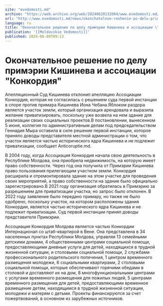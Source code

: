 ```yaml
---
site: "evedomosti.md"
archive: "https://web.archive.org/web/20240620132004/www.evedomosti.md/news/okonchatelnoe-reshenie-po-delu-primerii-kishineva-i-associac"
url: "http://www.evedomosti.md/news/okonchatelnoe-reshenie-po-delu-primerii-kishineva-i-associac"
language: ru
title: "Окончательное решение по делу примэрии Кишинева и ассоциации \"Конкордия\""
publication: '[[Moldavskie Vedomosti]]'
published: 2024-06-09T09:13
---
```


# Окончательное решение по делу примэрии Кишинева и ассоциации "Конкордия"

Апелляционный Суд Кишинева отклонил апелляцию Ассоциации Конкордия, которая не согласилась с решением суда первой инстанции в споре против примара Кишинева Иона Чебана.Яблоком раздора является участок земли, который организация арендовала и выразила желание приватизировать, поскольку уже возвела на нем здание для реализации своих социальных проектов.В постановлении, вынесенном 5 июня, коллегия по административным делам под председательством Геннадия Мыра оставила в силе решение первой инстанции, которое приняло доводы представителя местной администрации о том, что участок является частью исторического ядра Кишинева и не подлежит приватизации, сообщает Аnticoruptie.md.

В 2004 году, когда Ассоциация Конкордия начала свою деятельность в Республике Молдова, она приобрела недвижимость, на которую имеет право собственности. Через год она получила от Примэрии Кишинева право пользования прилегающим участком земли. Конкордия расширила и отремонтировала здание на этом участке для проведения своих мероприятий, а право собственности на здание было официально зарегистрировано.В 2021 году организация обратилась в Примэрию за разрешением для приватизации участка, но запрос было отклонен. В 2022 году заявление было передано примару, но также не было одобрено, поскольку участок, на котором расположены здания Конкордии, является частью исторического ядра Кишинева и не подлежит приватизации. Суд первой инстанции принял доводы представителя Примэрии.

Ассоциация Конкордия Молдова является частью Конкордии Интернационал со штаб-квартирой в Вене. Она представлена в 34 населенных пунктах Республики Молдова, управляя 13 семейными детскими домами, 4 общественными центрами социальной помощи, предоставляющими дневные услуги для детей, находящихся в трудной жизненной ситуации, и столовыми социальной помощи, 2 службами профессионального родительского попечения, 1 центром временного размещения молодежи, 6 социальными квартирами, 2 столовыми социальной помощи, которые обеспечивают горячими обедами в столовой и доставляют их на дом, 8 многофункциональными центрами с услугами временного размещения для пожилых людей, 5 центрами временного размещения для детей, предоставляющими временное размещение детям, находящимся в трудной жизненной ситуации, молодежи и матерям с детьми. Проекты финансируются за счет пожертвований, в основном из зарубежных источников.